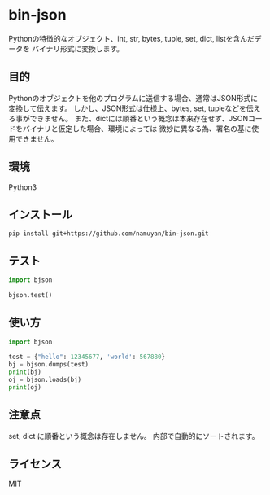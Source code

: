 bin-json
===========
Pythonの特徴的なオブジェクト、int, str, bytes, tuple, set, dict, listを含んだデータを
バイナリ形式に変換します。

目的
----
Pythonのオブジェクトを他のプログラムに送信する場合、通常はJSON形式に変換して伝えます。
しかし、JSON形式は仕様上、bytes, set, tupleなどを伝える事ができません。
また、dictには順番という概念は本来存在せず、JSONコードをバイナリと仮定した場合、環境によっては
微妙に異なる為、署名の基に使用できません。

環境
----
Python3

インストール
-----------
```commandline
pip install git+https://github.com/namuyan/bin-json.git
```

テスト
------
```python
import bjson
 
bjson.test()
```

使い方
-----
```python
import bjson
 
test = {"hello": 12345677, 'world': 567880}
bj = bjson.dumps(test)
print(bj)
oj = bjson.loads(bj)
print(oj)
```

注意点
------
set, dict に順番という概念は存在しません。
内部で自動的にソートされます。

ライセンス
---------
MIT